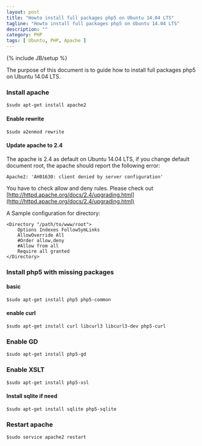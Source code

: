 ```yaml
---
layout: post
title: "Howto install full packages php5 on Ubuntu 14.04 LTS"
tagline: "Howto install full packages php5 on Ubuntu 14.04 LTS"
description: ""
category: PHP 
tags: [ Ubuntu, PHP, Apache ]
---
```

{% include JB/setup %}

The purpose of this document is to guide how to install full packages php5 on Ubuntu 14.04 LTS.

### Install apache

	$sudo apt-get install apache2

#### Enable rewrite
	
	$sudo a2enmod rewrite

#### Update apache to 2.4

The apache is 2.4 as default on Ubuntu 14.04 LTS, if you change default document root, the apache should
report the following error:

	Apache2: 'AH01630: client denied by server configuration'

You have to check allow and deny rules. Please check out 
[http://httpd.apache.org/docs/2.4/upgrading.html](http://httpd.apache.org/docs/2.4/upgrading.html)

A Sample configuration for directory:

	<Directory "/path/to/www/root">
		Options Indexes FollowSymLinks
		AllowOverride All
		#Order allow,deny
		#Allow from all
		Require all granted
	</Directory>

### Install php5 with missing packages


#### basic

	$sudo apt-get install php5 php5-common

####  enable curl

	$sudo apt-get install curl libcurl3 libcurl3-dev php5-curl

### Enable GD

	$sudo apt-get install php5-gd

### Enable XSLT

	$sudo apt-get install php5-xsl


#### Install sqlite if need

	$sudo apt-get install sqlite php5-sqlite


### Restart apache

	$sudo service apache2 restart
